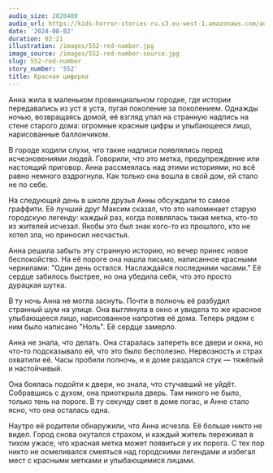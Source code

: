 ```yaml
---
audio_size: 2820480
audio_url: https://kids-horror-stories-ru.s3.eu-west-1.amazonaws.com/audio/552-red-number.mp3
date: '2024-08-02'
duration: 02:21
illustration: /images/552-red-number.jpg
image_source: /images/552-red-number-source.jpg
slug: 552-red-number
story_number: '552'
title: Красная циферка
---
```


Анна жила в маленьком провинциальном городке, где истории передавались из уст в уста, пугая поколение за поколением. Однажды ночью, возвращаясь домой, её взгляд упал на странную надпись на стене старого дома: огромные красные цифры и улыбающееся лицо, нарисованные баллончиком.

В городе ходили слухи, что такие надписи появлялись перед исчезновениями людей. Говорили, что это метка, предупреждение или настоящий приговор. Анна рассмеялась над этими историями, но всё равно немного вздрогнула. Как только она вошла в свой дом, ей стало не по себе.

На следующий день в школе друзья Анны обсуждали то самое граффити. Её лучший друг Максим сказал, что это напоминает старую городскую легенду: каждый раз, когда появлялась такая метка, кто-то из жителей исчезал. Якобы это был знак кого-то из прошлого, кто не хотел зла, но приносил несчастья.

Анна решила забыть эту странную историю, но вечер принес новое беспокойство. На её пороге она нашла письмо, написанное красными чернилами: "Один день остался. Наслаждайся последними часами." Её сердце забилось быстрее, но она убедила себя, что это просто дурацкая шутка.

В ту ночь Анна не могла заснуть. Почти в полночь её разбудил странный шум на улице. Она выглянула в окно и увидела то же красное улыбающееся лицо, нарисованное напротив её дома. Теперь рядом с ним было написано "Ноль". Её сердце замерло.

Анна не знала, что делать. Она старалась запереть все двери и окна, но что-то подсказывало ей, что это было бесполезно. Нервозность и страх охватили её. Часы пробили полночь, и в доме раздался стук — тяжёлый и настойчивый.

Она боялась подойти к двери, но знала, что стучавший не уйдёт. Собравшись с духом, она приоткрыла дверь. Там никого не было, только тень на пороге. В ту секунду свет в доме погас, и Анне стало ясно, что она осталась одна.

Наутро её родители обнаружили, что Анна исчезла. Её больше никто не видел. Город снова окутался страхом, и каждый житель переживал в тихом ужасе, что красная метка может появиться у их порога. С тех пор никто не осмеливался смеяться над городскими легендами и избегал мест с красными метками и улыбающимися лицами.